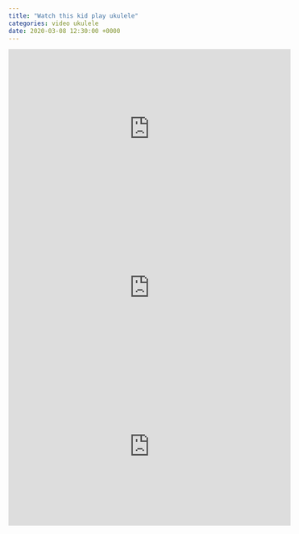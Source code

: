 ```yaml
---
title: "Watch this kid play ukulele"
categories: video ukulele
date: 2020-03-08 12:30:00 +0000
---
```


<div><iframe width="560" height="315" src="https://www.youtube-nocookie.com/embed/oQN7IYYtkFE" frameborder="0" allow="accelerometer; autoplay; encrypted-media; gyroscope; picture-in-picture" allowfullscreen></iframe></div>

<div><iframe width="560" height="315" src="https://www.youtube-nocookie.com/embed/kPtlKmSJ0DY" frameborder="0" allow="accelerometer; autoplay; encrypted-media; gyroscope; picture-in-picture" allowfullscreen></iframe></div>

<div><iframe width="560" height="315" src="https://www.youtube-nocookie.com/embed/JGOwRGxoGmg" frameborder="0" allow="accelerometer; autoplay; encrypted-media; gyroscope; picture-in-picture" allowfullscreen></iframe></div>